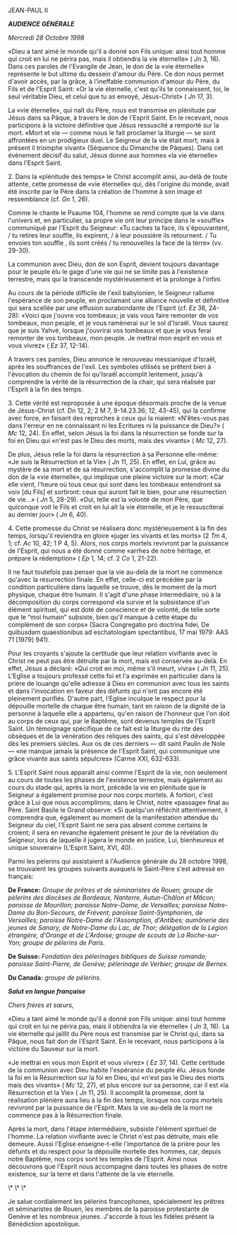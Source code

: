 JEAN-PAUL II

***AUDIENCE GÉNÉRALE***

*Mercredi 28 Octobre 1998*

«Dieu a tant aimé le monde qu'il a donné son Fils unique: ainsi tout homme qui croit en lui ne périra pas, mais il obtiendra la vie éternelle» ( *Jn* 3, 16). Dans ces paroles de l'Evangile de Jean, le don de la «vie éternelle» représente le but ultime du dessein d'amour du Père. Ce don nous permet d'avoir accès, par la grâce, à l'ineffable communion d'amour du Père, du Fils et de l'Esprit Saint: «Or la vie éternelle, c'est qu'ils te connaissent, toi, le seul véritable Dieu, et celui que tu as envoyé, Jésus-Christ» ( *Jn* 17, 3).

La «vie éternelle», qui naît du Père, nous est transmise en plénitude par Jésus dans sa Pâque, à travers le don de l'Esprit Saint. En le recevant, nous participons à la victoire définitive que Jésus ressuscité a remporté sur la mort. «Mort et vie — comme nous le fait proclamer la liturgie — se sont affrontées en un prodigieux duel. Le Seigneur de la vie était mort; mais à présent il triomphe vivant» (Séquence du Dimanche de Pâques). Dans cet événement décisif du salut, Jésus donne aux hommes «la vie éternelle» dans l'Esprit Saint.

2\. Dans la «plénitude des temps» le Christ accomplit ainsi, au-delà de toute attente, cette promesse de «vie éternelle» qui, dès l'origine du monde, avait été inscrite par le Père dans la création de l'homme à son image et ressemblance (cf. *Gn* 1, 26).

Comme le chante le Psaume 104, l'homme se rend compte que la vie dans l'univers et, en particulier, sa propre vie ont leur principe dans le «souffle» communiqué par l'Esprit du Seigneur: «Tu caches ta face, ils s'épouvantent, / tu retires leur souffle, ils expirent, / à leur poussière ils retournent. / Tu envoies ton souffle , ils sont créés / tu renouvelles la face de la terre» (vv. 29-30).

La communion avec Dieu, don de son Esprit, devient toujours davantage pour le peuple élu le gage d'une vie qui ne se limite pas à l'existence terrestre, mais qui la transcende mystérieusement et la prolonge à l'infini.

Au cours de la période difficile de l'exil babylonien, le Seigneur rallume l'espérance de son peuple, en proclamant une alliance nouvelle et définitive qui sera scellée par une effusion surabondante de l'Esprit (cf. *Ez* 36, 24-28): «Voici que j'ouvre vos tombeaux; je vais vous faire remonter de vos tombeaux, mon peuple, et je vous ramènerai sur le sol d'Israël. Vous saurez que je suis Yahvé, lorsque j'ouvrirai vos tombeaux et que je vous ferai remonter de vos tombeaux, mon peuple. Je mettrai mon esprit en vous et vous vivrez» ( *Ez* 37, 12-14).

A travers ces paroles, Dieu annonce le renouveau messianique d'Israël, après les souffrances de l'exil. Les symboles utilisés se prêtent bien à l'évocation du chemin de foi qu'Israël accomplit lentement, jusqu'à comprendre la vérité de la résurrection de la chair, qui sera réalisée par l'Esprit à la fin des temps.

3\. Cette vérité est reproposée à une époque désormais proche de la venue de Jésus-Christ (cf. *Dn* 12, 2; 2 M 7, 9-14.23.36; 12, 43-45), qui la confirme avec force, en faisant des reproches à ceux qui la niaient: «N'êtes-vous pas dans l'erreur en ne connaissant ni les Ecritures ni la puissance de Dieu?» ( *Mc* 12, 24). En effet, selon Jésus la foi dans la résurrection se fonde sur la foi en Dieu qui «n'est pas le Dieu des morts, mais des vivants» ( *Mc* 12, 27).

De plus, Jésus relie la foi dans la résurrection à sa Personne elle-même: «Je suis la Résurrection et la Vie» ( *Jn* 11, 25). En effet, en Lui, grâce au mystère de sa mort et de sa résurrection, s'accomplit la promesse divine du don de la «vie éternelle», qui implique une pleine victoire sur la mort: «Car elle vient, l'heure où tous ceux qui sont dans les tombeaux entendront sa voix \[du Fils\] et sortiront: ceux qui auront fait le bien, pour une résurrection de vie...» ( *Jn* 5, 28-29). «Oui, telle est la volonté de mon Père, que quiconque voit le Fils et croit en lui ait la vie éternelle, et je le ressusciterai au dernier jour» ( *Jn* 6, 40).

4\. Cette promesse du Christ se réalisera donc mystérieusement à la fin des temps, lorsqu'il reviendra en gloire «juger les vivants et les morts» (2 *Tm* 4, 1; cf. *Ac* 10, 42; 1 P 4, 5). Alors, nos corps mortels revivront par la puissance de l'Esprit, qui nous a été donné comme «arrhes de notre héritage, et prépare la rédemption» ( *Ep* 1, 14; cf. 2 *Co* 1, 21-22).

Il ne faut toutefois pas penser que la vie au-delà de la mort ne commence qu'avec la résurrection finale. En effet, celle-ci est précédée par la condition particulière dans laquelle se trouve, dès le moment de la mort physique, chaque être humain. Il s'agit d'une phase intermédiaire, où à la décomposition du corps correspond «la survie et la subsistance d'un élément spirituel, qui est doté de conscience et de volonté, de telle sorte que le “moi humain” subsiste, bien qu'il manque à cette étape du complément de son corps» (Sacra Congregatio pro doctrina fidei, De quibusdam quaestionibus ad eschatologiam spectantibus, 17 mai 1979: AAS 71 \[1979\] 941).

Pour les croyants s'ajoute la certitude que leur relation vivifiante avec le Christ ne peut pas être détruite par la mort, mais est conservée au-delà. En effet, Jésus a déclaré: «Qui croit en moi, même s'il meurt, vivra» ( *Jn* 11, 25). L'Eglise a toujours professé cette foi et l'a exprimée en particulier dans la prière de louange qu'elle adresse à Dieu en communion avec tous les saints et dans l'invocation en faveur des défunts qui n'ont pas encore été pleinement purifiés. D'autre part, l'Eglise inculque le respect pour la dépouille mortelle de chaque être humain, tant en raison de la dignité de la personne à laquelle elle a appartenu, qu'en raison de l'honneur que l'on doit au corps de ceux qui, par le Baptême, sont devenus temples de l'Esprit Saint. Un témoignage spécifique de ce fait est la liturgie du rite des obsèques et de la vénération des reliques des saints, qui s'est développée dès les premiers siècles. Aux os de ces derniers — dit saint Paulin de Nole — «ne manque jamais la présence de l'Esprit Saint, qui communique une grâce vivante aux saints sépulcres» (Carme XXI, 632-633).

5\. L'Esprit Saint nous apparaît ainsi comme l'Esprit de la vie, non seulement au cours de toutes les phases de l'existence terrestre, mais également au cours du stade qui, après la mort, précède la vie en plénitude que le Seigneur a également promise pour nos corps mortels. A fortiori, c'est grâce à Lui que nous accomplirons, dans le Christ, notre «passage» final au Père. Saint Basile le Grand observe: «Si quelqu'un réfléchit attentivement, il comprendra que, également au moment de la manifestation attendue du Seigneur du ciel, l'Esprit Saint ne sera pas absent comme certains le croient; il sera en revanche également présent le jour de la révélation du Seigneur, lors de laquelle il jugera le monde en justice, Lui, bienheureux et unique souverain» (L'Esprit Saint, XVI, 40).

Parmi les pèlerins qui assistaient à l'Audience générale du 28 octobre 1998, se trouvaient les groupes suivants auxquels le Saint-Père s'est adressé en français:

**De France:** *Groupe de prêtres et de séminaristes de Rouen; groupe de pèlerins des diocèses de Bordeaux, Nanterre, Autun-Châlon et Mâcon; paroisse de Mourillon; paroisse Notre-Dame, de Versailles; paroisse Notre-Dame du Bon-Secours, de Frévent; paroisse Saint-Symphorien, de Versailles; paroisse Notre-Dame de l'Assomption, d'Antibes; aumônerie des jeunes de Sanary, de Notre-Dame du Lac, de Thor; délégation de la Légion étrangère, d'Orange et de L'Ardoise; groupe de scouts de La Roche-sur-Yon; groupe de pèlerins de Paris.*

**De Suisse:** *Fondation des pèlerinages bibliques de Suisse romande; paroisse Saint-Pierre, de Genève; pèlerinage de Verbier; groupe de Bernex.*

**Du Canada:** *groupe de pèlerins.*

***Salut en langue française***

*Chers frères et sœurs,*

«Dieu a tant aimé le monde qu'il a donné son Fils unique: ainsi tout homme qui croit en lui ne périra pas, mais il obtiendra la vie éternelle» ( *Jn* 3, 16). La vie éternelle qui jaillit du Père nous est transmise par le Christ qui, dans sa Pâque, nous fait don de l'Esprit Saint. En le recevant, nous participons à la victoire du Sauveur sur la mort.

«Je mettrai en vous mon Esprit et vous vivrez» ( *Ez* 37, 14). Cette certitude de la communion avec Dieu habite l'espérance du peuple élu. Jésus fonde la foi en la Résurrection sur la foi en Dieu, qui «n'est pas le Dieu des morts mais des vivants» ( *Mc* 12, 27), et plus encore sur sa personne, car il est «la Résurrection et la Vie» ( *Jn* 11, 25). Il accomplit la promesse, dont la réalisation plénière aura lieu à la fin des temps, lorsque nos corps mortels revivront par la puissance de l'Esprit. Mais la vie au-delà de la mort ne commence pas à la Résurrection finale.

Après la mort, dans l'étape intermédiaire, subsiste l'élément spirituel de l'homme. La relation vivifiante avec le Christ n'est pas détruite, mais elle demeure. Aussi l'Eglise enseigne-t-elle l'importance de la prière pour les défunts et du respect pour la dépouille mortelle des hommes, car, depuis notre Baptême, nos corps sont les temples de l'Esprit. Ainsi nous découvrons que l'Esprit nous accompagne dans toutes les phases de notre existence, sur la terre et dans l'attente de la vie éternelle.

\\* \\* \\*

Je salue cordialement les pèlerins francophones, spécialement les prêtres et séminaristes de Rouen, les membres de la paroisse protestante de Genève et les nombreux jeunes. J'accorde à tous les fidèles présent la Bénédiction apostolique.